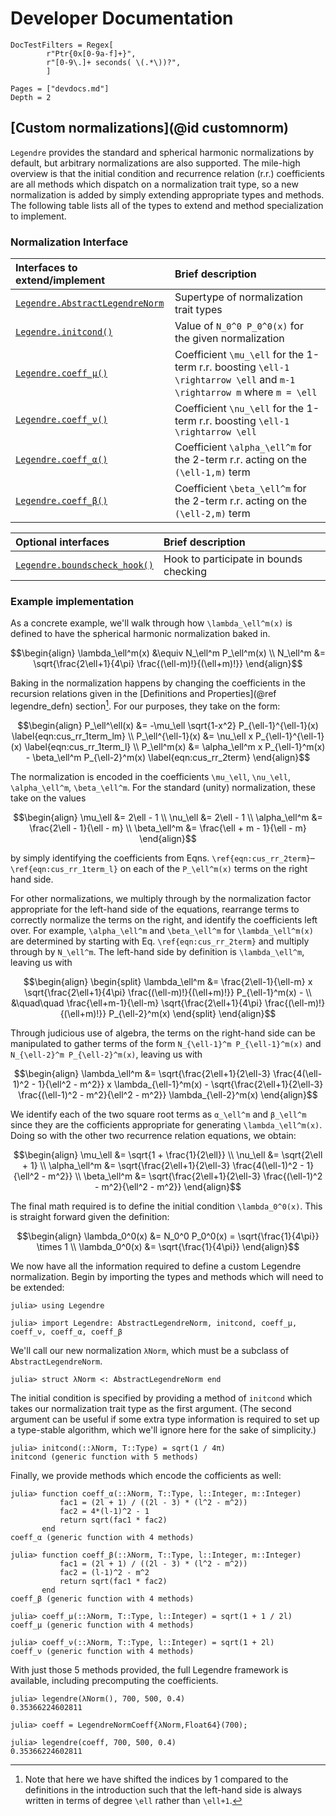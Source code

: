 # Developer Documentation

```@meta
DocTestFilters = Regex[
        r"Ptr{0x[0-9a-f]+}",
        r"[0-9\.]+ seconds( \(.*\))?",
        ]
```

```@contents
Pages = ["devdocs.md"]
Depth = 2
```

## [Custom normalizations](@id customnorm)
`Legendre` provides the standard and spherical harmonic normalizations by default, but
arbitrary normalizations are also supported.
The mile-high overview is that the initial condition and recurrence relation (r.r.)
coefficients are all methods which dispatch on a normalization trait type, so a new
normalization is added by simply extending appropriate types and methods.
The following table lists all of the types to extend and method specialization to
implement.

### Normalization Interface

| Interfaces to extend/implement          | Brief description                                                                                                              |
|:--------------------------------------- |:------------------------------------------------------------------------------------------------------------------------------ |
| [`Legendre.AbstractLegendreNorm`](@ref) | Supertype of normalization trait types                                                                                         |
| [`Legendre.initcond()`](@ref)           | Value of ``N_0^0 P_0^0(x)`` for the given normalization                                                                        |
| [`Legendre.coeff_μ()`](@ref)            | Coefficient ``\mu_\ell`` for the 1-term r.r. boosting ``\ell-1 \rightarrow \ell`` and ``m-1 \rightarrow m`` where ``m = \ell`` |
| [`Legendre.coeff_ν()`](@ref)            | Coefficient ``\nu_\ell`` for the 1-term r.r. boosting ``\ell-1 \rightarrow \ell``                                              |
| [`Legendre.coeff_α()`](@ref)            | Coefficient ``\alpha_\ell^m`` for the 2-term r.r. acting on the ``(\ell-1,m)`` term                                            |
| [`Legendre.coeff_β()`](@ref)            | Coefficient ``\beta_\ell^m`` for the 2-term r.r. acting on the ``(\ell-2,m)`` term                                             |

| Optional interfaces                   | Brief description                      |
|:------------------------------------- |:-------------------------------------- |
| [`Legendre.boundscheck_hook()`](@ref) | Hook to participate in bounds checking |


### Example implementation

As a concrete example, we'll walk through how ``\lambda_\ell^m(x)`` is defined to have the
spherical harmonic normalization baked in.

```math
\begin{align}
    \lambda_\ell^m(x) &\equiv N_\ell^m P_\ell^m(x)
    \\
    N_\ell^m &= \sqrt{\frac{2\ell+1}{4\pi} \frac{(\ell-m)!}{(\ell+m)!}}
\end{align}
```

[^1]:
    Note that here we have shifted the indices by 1 compared to the definitions
    in the introduction such that the left-hand side is always written in terms
    of degree ``\ell`` rather than ``\ell+1``.

Baking in the normalization happens by changing the coefficients in the recursion
relations given in the [Definitions and Properties](@ref legendre_defn) section[^1].
For our purposes, they take on the form:
```math
\begin{align}
    P_\ell^\ell(x) &= -\mu_\ell \sqrt{1-x^2} P_{\ell-1}^{\ell-1}(x)
        \label{eqn:cus_rr_1term_lm}
    \\
    P_\ell^{\ell-1}(x) &= \nu_\ell x P_{\ell-1}^{\ell-1}(x)
        \label{eqn:cus_rr_1term_l}
    \\
    P_\ell^m(x) &= \alpha_\ell^m x P_{\ell-1}^m(x)
        - \beta_\ell^m P_{\ell-2}^m(x)
        \label{eqn:cus_rr_2term}
\end{align}
```
The normalization is encoded in the coefficients ``\mu_\ell``, ``\nu_\ell``,
``\alpha_\ell^m``, ``\beta_\ell^m``.
For the standard (unity) normalization, these take on the values
```math
\begin{align}
    \mu_\ell &= 2\ell - 1 \\
    \nu_\ell &= 2\ell - 1 \\
    \alpha_\ell^m &= \frac{2\ell - 1}{\ell - m} \\
    \beta_\ell^m &= \frac{\ell + m - 1}{\ell - m}
\end{align}
```
by simply identifying the coefficients from Eqns.
``\ref{eqn:cus_rr_2term}``–``\ref{eqn:cus_rr_1term_l}`` on each of the ``P_\ell^m(x)`` terms
on the right hand side.

For other normalizations, we multiply through by the normalization factor
appropriate for the left-hand side of the equations, rearrange terms to
correctly normalize the terms on the right, and identify the coefficients left
over.
For example, ``\alpha_\ell^m`` and ``\beta_\ell^m`` for ``\lambda_\ell^m(x)`` are determined
by starting with Eq. ``\ref{eqn:cus_rr_2term}`` and multiply through by ``N_\ell^m``.
The left-hand side by definition is ``\lambda_\ell^m``, leaving us with
```math
\begin{align}
    \begin{split}
        \lambda_\ell^m &= \frac{2\ell-1}{\ell-m} x
            \sqrt{\frac{2\ell+1}{4\pi} \frac{(\ell-m)!}{(\ell+m)!}} P_{\ell-1}^m(x) -
            \\
            &\quad\quad \frac{\ell+m-1}{\ell-m} \sqrt{\frac{2\ell+1}{4\pi}
            \frac{(\ell-m)!}{(\ell+m)!}} P_{\ell-2}^m(x)
    \end{split}
\end{align}
```
Through judicious use of algebra, the terms on the right-hand side can be manipulated
to gather terms of the form ``N_{\ell-1}^m P_{\ell-1}^m(x)`` and
``N_{\ell-2}^m P_{\ell-2}^m(x)``, leaving us with
```math
\begin{align}
    \lambda_\ell^m &= \sqrt{\frac{2\ell+1}{2\ell-3} \frac{4(\ell-1)^2 - 1}{\ell^2 - m^2}} x
        \lambda_{\ell-1}^m(x) -
        \sqrt{\frac{2\ell+1}{2\ell-3} \frac{(\ell-1)^2 - m^2}{\ell^2 - m^2}}
        \lambda_{\ell-2}^m(x)
\end{align}
```
We identify each of the two square root terms as ``α_\ell^m`` and ``β_\ell^m`` since
they are the cofficients appropriate for generating ``\lambda_\ell^m(x)``.
Doing so with the other two recurrence relation equations, we obtain:
```math
\begin{align}
    \mu_\ell &= \sqrt{1 + \frac{1}{2\ell}} \\
    \nu_\ell &= \sqrt{2\ell + 1} \\
    \alpha_\ell^m &= \sqrt{\frac{2\ell+1}{2\ell-3} \frac{4(\ell-1)^2 - 1}{\ell^2 - m^2}} \\
    \beta_\ell^m &= \sqrt{\frac{2\ell+1}{2\ell-3} \frac{(\ell-1)^2 - m^2}{\ell^2 - m^2}}
\end{align}
```
The final math required is to define the initial condition ``\lambda_0^0(x)``.
This is straight forward given the definition:
```math
\begin{align}
    \lambda_0^0(x) &= N_0^0 P_0^0(x) = \sqrt{\frac{1}{4\pi}} \times 1 \\
    \lambda_0^0(x) &= \sqrt{\frac{1}{4\pi}}
\end{align}
```

We now have all the information required to define a custom Legendre normalization.
Begin by importing the types and methods which will need to be extended:
```jldoctest λNorm
julia> using Legendre

julia> import Legendre: AbstractLegendreNorm, initcond, coeff_μ, coeff_ν, coeff_α, coeff_β
```
We'll call our new normalization `λNorm`, which must be a subclass of
`AbstractLegendreNorm`.
```jldoctest λNorm
julia> struct λNorm <: AbstractLegendreNorm end
```
The initial condition is specified by providing a method of `initcond` which takes our
normalization trait type as the first argument.
(The second argument can be useful if some extra type information is required to set
up a type-stable algorithm, which we'll ignore here for the sake of simplicity.)
```jldoctest λNorm
julia> initcond(::λNorm, T::Type) = sqrt(1 / 4π)
initcond (generic function with 5 methods)
```
Finally, we provide methods which encode the cofficients as well:
```jldoctest λNorm
julia> function coeff_α(::λNorm, T::Type, l::Integer, m::Integer)
           fac1 = (2l + 1) / ((2l - 3) * (l^2 - m^2))
           fac2 = 4*(l-1)^2 - 1
           return sqrt(fac1 * fac2)
       end
coeff_α (generic function with 4 methods)

julia> function coeff_β(::λNorm, T::Type, l::Integer, m::Integer)
           fac1 = (2l + 1) / ((2l - 3) * (l^2 - m^2))
           fac2 = (l-1)^2 - m^2
           return sqrt(fac1 * fac2)
       end
coeff_β (generic function with 4 methods)

julia> coeff_μ(::λNorm, T::Type, l::Integer) = sqrt(1 + 1 / 2l)
coeff_μ (generic function with 4 methods)

julia> coeff_ν(::λNorm, T::Type, l::Integer) = sqrt(1 + 2l)
coeff_ν (generic function with 4 methods)
```

With just those 5 methods provided, the full Legendre framework is available,
including precomputing the coefficients.
```jldoctest λNorm
julia> legendre(λNorm(), 700, 500, 0.4)
0.35366224602811

julia> coeff = LegendreNormCoeff{λNorm,Float64}(700);

julia> legendre(coeff, 700, 500, 0.4)
0.35366224602811
```
